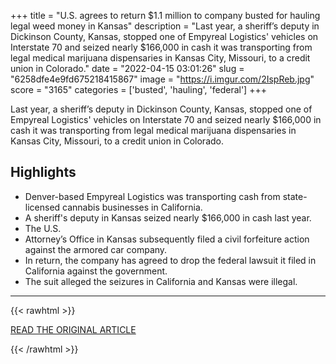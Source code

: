 +++
title = "U.S. agrees to return $1.1 million to company busted for hauling legal weed money in Kansas"
description = "Last year, a sheriff’s deputy in Dickinson County, Kansas, stopped one of Empyreal Logistics' vehicles on Interstate 70 and seized nearly $166,000 in cash it was transporting from legal medical marijuana dispensaries in Kansas City, Missouri, to a credit union in Colorado."
date = "2022-04-15 03:01:26"
slug = "6258dfe4e9fd675218415867"
image = "https://i.imgur.com/2IspReb.jpg"
score = "3165"
categories = ['busted', 'hauling', 'federal']
+++

Last year, a sheriff’s deputy in Dickinson County, Kansas, stopped one of Empyreal Logistics' vehicles on Interstate 70 and seized nearly $166,000 in cash it was transporting from legal medical marijuana dispensaries in Kansas City, Missouri, to a credit union in Colorado.

## Highlights

- Denver-based Empyreal Logistics was transporting cash from state-licensed cannabis businesses in California.
- A sheriff's deputy in Kansas seized nearly $166,000 in cash last year.
- The U.S.
- Attorney’s Office in Kansas subsequently filed a civil forfeiture action against the armored car company.
- In return, the company has agreed to drop the federal lawsuit it filed in California against the government.
- The suit alleged the seizures in California and Kansas were illegal.

---

{{< rawhtml >}}
  <p class="article-category">
    <a target="_blank" href="https://www.kcur.org/news/2022-04-14/u-s-agrees-to-return-1-1-million-to-company-busted-for-hauling-legal-weed-money-in-kansas">READ THE ORIGINAL ARTICLE</a>
  </p>
{{< /rawhtml >}}
